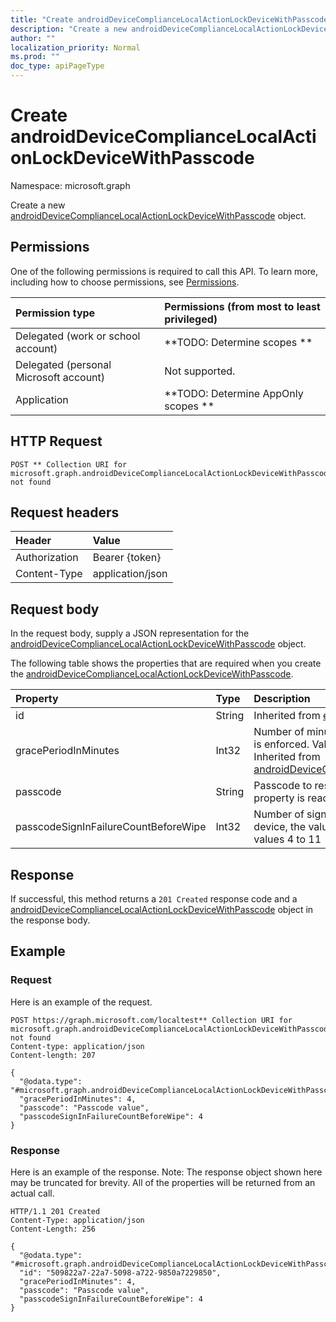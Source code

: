 ```yaml
---
title: "Create androidDeviceComplianceLocalActionLockDeviceWithPasscode"
description: "Create a new androidDeviceComplianceLocalActionLockDeviceWithPasscode object."
author: ""
localization_priority: Normal
ms.prod: ""
doc_type: apiPageType
---
```


# Create androidDeviceComplianceLocalActionLockDeviceWithPasscode

Namespace: microsoft.graph

Create a new [androidDeviceComplianceLocalActionLockDeviceWithPasscode](../resources/androiddevicecompliancelocalactionlockdevicewithpasscode.md) object.

## Permissions
One of the following permissions is required to call this API. To learn more, including how to choose permissions, see [Permissions](/concepts/permissions-reference.md).

|Permission type|Permissions (from most to least privileged)|
|:---|:---|
|Delegated (work or school account)|**TODO: Determine scopes **|
|Delegated (personal Microsoft account)|Not supported.|
|Application|**TODO: Determine AppOnly scopes **|

## HTTP Request
<!-- {
  "blockType": "ignored"
}
-->
``` http
POST ** Collection URI for microsoft.graph.androidDeviceComplianceLocalActionLockDeviceWithPasscode not found
```

## Request headers
|Header|Value|
|:---|:---|
|Authorization|Bearer {token}|
|Content-Type|application/json|

## Request body
In the request body, supply a JSON representation for the [androidDeviceComplianceLocalActionLockDeviceWithPasscode](../resources/androiddevicecompliancelocalactionlockdevicewithpasscode.md) object.

The following table shows the properties that are required when you create the [androidDeviceComplianceLocalActionLockDeviceWithPasscode](../resources/androiddevicecompliancelocalactionlockdevicewithpasscode.md).

|Property|Type|Description|
|:---|:---|:---|
|id|String| Inherited from [entity](../resources/entity.md)|
|gracePeriodInMinutes|Int32|Number of minutes to wait till a local action is enforced. Valid values 0 to 2147483647 Inherited from [androidDeviceComplianceLocalActionBase](../resources/androiddevicecompliancelocalactionbase.md)|
|passcode|String|Passcode to reset to Android device. This property is read-only.|
|passcodeSignInFailureCountBeforeWipe|Int32|Number of sign in failures before wiping device, the value can be 4-11. Valid values 4 to 11|



## Response
If successful, this method returns a `201 Created` response code and a [androidDeviceComplianceLocalActionLockDeviceWithPasscode](../resources/androiddevicecompliancelocalactionlockdevicewithpasscode.md) object in the response body.

## Example

### Request
Here is an example of the request.
<!-- {
  "blockType": "request",
  "name": "create_androiddevicecompliancelocalactionlockdevicewithpasscode_from_"
}
-->
``` http
POST https://graph.microsoft.com/localtest** Collection URI for microsoft.graph.androidDeviceComplianceLocalActionLockDeviceWithPasscode not found
Content-type: application/json
Content-length: 207

{
  "@odata.type": "#microsoft.graph.androidDeviceComplianceLocalActionLockDeviceWithPasscode",
  "gracePeriodInMinutes": 4,
  "passcode": "Passcode value",
  "passcodeSignInFailureCountBeforeWipe": 4
}
```

### Response
Here is an example of the response. Note: The response object shown here may be truncated for brevity. All of the properties will be returned from an actual call.
<!-- {
  "blockType": "response",
  "truncated": true,
  "@odata.type": "microsoft.graph.androiddevicecompliancelocalactionlockdevicewithpasscode"
}
-->
``` http
HTTP/1.1 201 Created
Content-Type: application/json
Content-Length: 256

{
  "@odata.type": "#microsoft.graph.androidDeviceComplianceLocalActionLockDeviceWithPasscode",
  "id": "509822a7-22a7-5098-a722-9850a7229850",
  "gracePeriodInMinutes": 4,
  "passcode": "Passcode value",
  "passcodeSignInFailureCountBeforeWipe": 4
}
```

